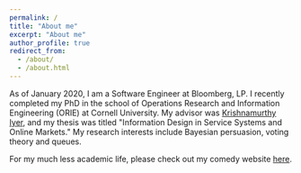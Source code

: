 ```yaml
---
permalink: /
title: "About me"
excerpt: "About me"
author_profile: true
redirect_from:
  - /about/
  - /about.html
---
```

As of January 2020, I am a Software Engineer at Bloomberg, LP.  I recently completed my PhD in the school of Operations Research and Information Engineering (ORIE) at Cornell University.  My advisor was [Krishnamurthy Iyer](https://iyerkri.github.io/), and my thesis was titled "Information Design in Service Systems and Online Markets."   My research interests include Bayesian persuasion, voting theory and queues.

For my much less academic life, please check out my comedy website [here](https://davelingenbrink.com).
